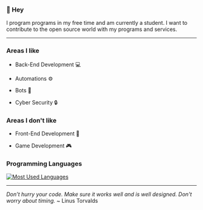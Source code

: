 ### 👋 Hey

I program programs in my free time and am currently a student. I want to contribute to the open source world with my programs and services.

---

### Areas I like

- Back-End Development 💻

- Automations ⚙️

- Bots 🤖

- Cyber Security 🔒

### Areas I don't like

- Front-End Development 🎨

- Game Development 🎮

### Programming Languages

<!-- https://github.com/anuraghazra/github-readme-stats#top-languages-card <3 -->

[![Most Used Languages](https://github-readme-stats.vercel.app/api/top-langs/?username=dodaucy&layout=compact&theme=dark&cache_seconds=7200 "Most Used Languages")](https://github.com/dodaucy?tab=repositories)

---

*Don’t hurry your code. Make sure it works well and is well designed. Don’t worry about timing.* ~ Linus Torvalds
